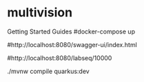 # multivision

Getting Started Guides #docker-compose up

#http://localhost:8080/swagger-ui/index.html

#http://localhost:8080/labseq/10000



./mvnw compile quarkus:dev
